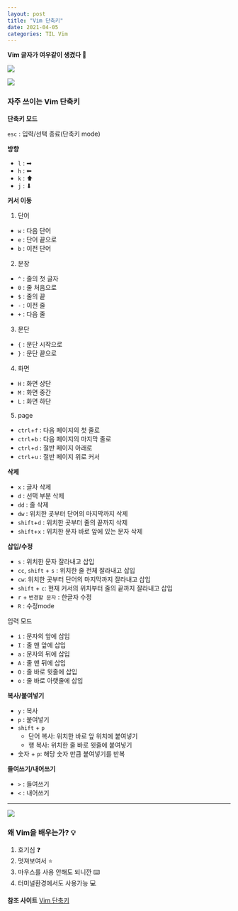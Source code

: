 ```yaml
---
layout: post
title: "Vim 단축키"
date: 2021-04-05
categories: TIL Vim
---
```


**Vim 글자가 여우같이 생겼다 🦊**

![](https://images.velog.io/images/action2thefuture/post/5c1b7bba-1c71-43e6-a99c-3bf8c008b255/vim%20%EB%8B%A8%EC%B6%95%ED%82%A42.png)

![](https://images.velog.io/images/action2thefuture/post/b9ef4667-a233-4410-8b7a-65a3a6d1d01f/vim%20%EB%8B%A8%EC%B6%95%ED%82%A4%203.png)

### 자주 쓰이는 Vim 단축키

**단축키 모드**

`esc` : 입력/선택 종료(단축키 mode)

**방향**

- `l` : ➡
- `h` : ⬅
- `k` : ⬆
- `j` : ⬇

**커서 이동**

1. 단어

- `w` : 다음 단어
- `e` : 단어 끝으로
- `b` : 이전 단어

2. 문장

- `^` : 줄의 첫 글자
- `0` : 줄 처음으로
- `$` : 줄의 끝
- `-` : 이전 줄
- `+` : 다음 줄

3. 문단

- `{` : 문단 시작으로
- `}` : 문단 끝으로

4. 화면

- `H` : 화면 상단
- `M` : 화면 중간
- `L` : 화면 하단

5. page

- `ctrl`+`f` : 다음 페이지의 첫 줄로
- `ctrl`+`b` : 다음 페이지의 마지막 줄로
- `ctrl`+`d` : 절반 페이지 아래로
- `ctrl`+`u` : 절반 페이지 위로 커서

**삭제**

- `x` : 글자 삭제
- `d` : 선택 부분 삭제
- `dd` : 줄 삭제
- `dw` : 위치한 곳부터 단어의 마지막까지 삭제
- `shift`+`d` : 위치한 곳부터 줄의 끝까지 삭제
- `shift`+`x` : 위치한 문자 바로 앞에 있는 문자 삭제

**삽입/수정**

- `s` : 위치한 문자 잘라내고 삽입
- `cc`, `shift` + `s` : 위치한 줄 전체 잘라내고 삽입
- `cw`: 위치한 곳부터 단어의 마지막까지 잘라내고 삽입
- `shift` + `c`: 현재 커서의 위치부터 줄의 끝까지 잘라내고 삽입
- `r` + `변경할 문자` : 한글자 수정
- `R` : 수정mode

입력 모드

- `i` : 문자의 앞에 삽입
- `I` : 줄 맨 앞에 삽입
- `a` : 문자의 뒤에 삽입
- `A` : 줄 맨 뒤에 삽입
- `O` : 줄 바로 윗줄에 삽입
- `o` : 줄 바로 아랫줄에 삽입

**복사/붙여넣기**

- `y` : 복사
- `p` : 붙여넣기
- `shift` + `p`
  - 단어 복사: 위치한 바로 앞 위치에 붙여넣기
  - 행 복사: 위치한 줄 바로 윗줄에 붙여넣기
- 숫자 + `p`: 해당 숫자 만큼 붙여넣기를 반복

**들여쓰기/내어쓰기**

- `>` : 들여쓰기
- `<` : 내어쓰기

---

![](https://images.velog.io/images/action2thefuture/post/39610c13-08f9-4f2a-8948-219dbaba39de/editor-learning-curves.jpeg)

### 왜 Vim을 배우는가? 💡

1. 호기심 ❓
2. 멋져보여서 ⭐
3. 마우스를 사용 안해도 되니깐 ⌨️
4. 터미널환경에서도 사용가능 💻

**참조 사이트**
[Vim 단축키](https://gmlwjd9405.github.io/2019/05/14/vim-shortkey.html)
